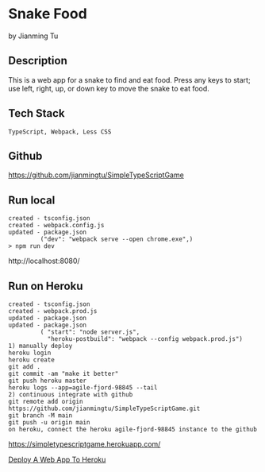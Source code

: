 # Snake Food 
by Jianming Tu
## Description
This is a web app for a snake to find and eat food. Press any keys to start; use left, right, up, or down key to move the snake to eat food.

## Tech Stack
    TypeScript, Webpack, Less CSS

## Github
   https://github.com/jianmingtu/SimpleTypeScriptGame


## Run local
```
created - tsconfig.json
created - webpack.config.js
updated - package.json 
         ("dev": "webpack serve --open chrome.exe",)
> npm run dev
```
http://localhost:8080/
    

## Run on Heroku
```
created - tsconfig.json
created - webpack.prod.js
updated - package.json
updated - package.json 
         ( "start": "node server.js",
           "heroku-postbuild": "webpack --config webpack.prod.js")
1) manually deploy
heroku login
heroku create
git add .
git commit -am "make it better"
git push heroku master
heroku logs --app=agile-fjord-98845 --tail
2) continuous integrate with github
git remote add origin https://github.com/jianmingtu/SimpleTypeScriptGame.git
git branch -M main
git push -u origin main
on heroku, connect the heroku agile-fjord-98845 instance to the github 

```
    
https://simpletypescriptgame.herokuapp.com/

[Deploy A Web App To Heroku](https://dev.to/ellehallal/how-to-deploy-a-web-app-to-heroku-2f4l)
    



